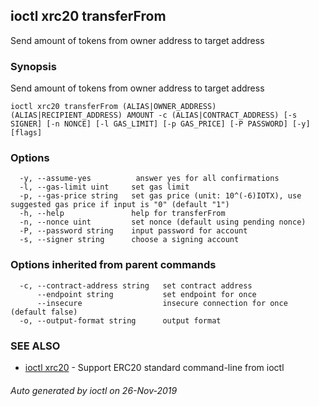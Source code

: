 ## ioctl xrc20 transferFrom

Send amount of tokens from owner address to target address

### Synopsis

Send amount of tokens from owner address to target address

```
ioctl xrc20 transferFrom (ALIAS|OWNER_ADDRESS) (ALIAS|RECIPIENT_ADDRESS) AMOUNT -c (ALIAS|CONTRACT_ADDRESS) [-s SIGNER] [-n NONCE] [-l GAS_LIMIT] [-p GAS_PRICE] [-P PASSWORD] [-y] [flags]
```

### Options

```
  -y, --assume-yes          answer yes for all confirmations
  -l, --gas-limit uint     set gas limit
  -p, --gas-price string   set gas price (unit: 10^(-6)IOTX), use suggested gas price if input is "0" (default "1")
  -h, --help               help for transferFrom
  -n, --nonce uint         set nonce (default using pending nonce)
  -P, --password string    input password for account
  -s, --signer string      choose a signing account
```

### Options inherited from parent commands

```
  -c, --contract-address string   set contract address
      --endpoint string           set endpoint for once
      --insecure                  insecure connection for once (default false)
  -o, --output-format string      output format
```

### SEE ALSO

* [ioctl xrc20](ioctl_xrc20.md)	 - Support ERC20 standard command-line from ioctl

###### Auto generated by ioctl on 26-Nov-2019
